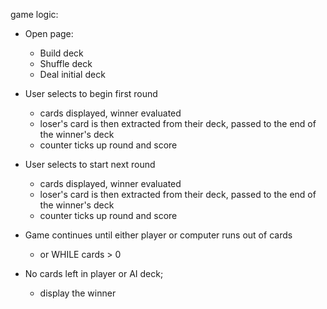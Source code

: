 game logic:

- Open page:
  - Build deck
  - Shuffle deck
  - Deal initial deck

- User selects to begin first round
  - cards displayed, winner evaluated
  - loser's card is then extracted from their deck, passed to the end of the winner's deck
  - counter ticks up round and score

- User selects to start next round
  - cards displayed, winner evaluated
  - loser's card is then extracted from their deck, passed to the end of the winner's deck
  - counter ticks up round and score

- Game continues until either player or computer runs out of cards
  - or WHILE cards > 0

- No cards left in player or AI deck;
  - display the winner
